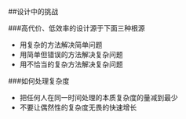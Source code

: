 ##设计中的挑战

###高代价、低效率的设计源于下面三种根源

- 用复杂的方法解决简单问题
- 用简单但错误的方法解决复杂问题
- 用不恰当的复杂方法解决复杂问题

###如何处理复杂度

- 把任何人在同一时间处理的本质复杂度的量减到最少
- 不要让偶然性的复杂度无畏的快速增长